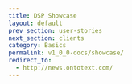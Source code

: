 ```yaml
---
title: DSP Showcase
layout: default
prev_section: user-stories
next_section: clients
category: Basics
permalink: v1_0_0-docs/showcase/
redirect_to:
  - http://news.ontotext.com/
---
```

